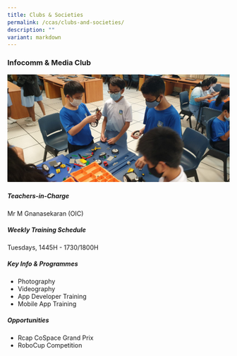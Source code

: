 ```yaml
---
title: Clubs & Societies
permalink: /ccas/clubs-and-societies/
description: ""
variant: markdown
---
```

### Infocomm & Media Club

![](/images/CCAs/Infocomm_club3-scaled.jpeg)

##### Teachers-in-Charge

Mr M Gnanasekaran (OIC)  


##### Weekly Training Schedule

Tuesdays, 1445H - 1730/1800H

##### Key Info & Programmes

*   Photography
*   Videography
*   App Developer Training
*   Mobile App Training

##### Opportunities
* Rcap CoSpace Grand Prix
* RoboCup Competition